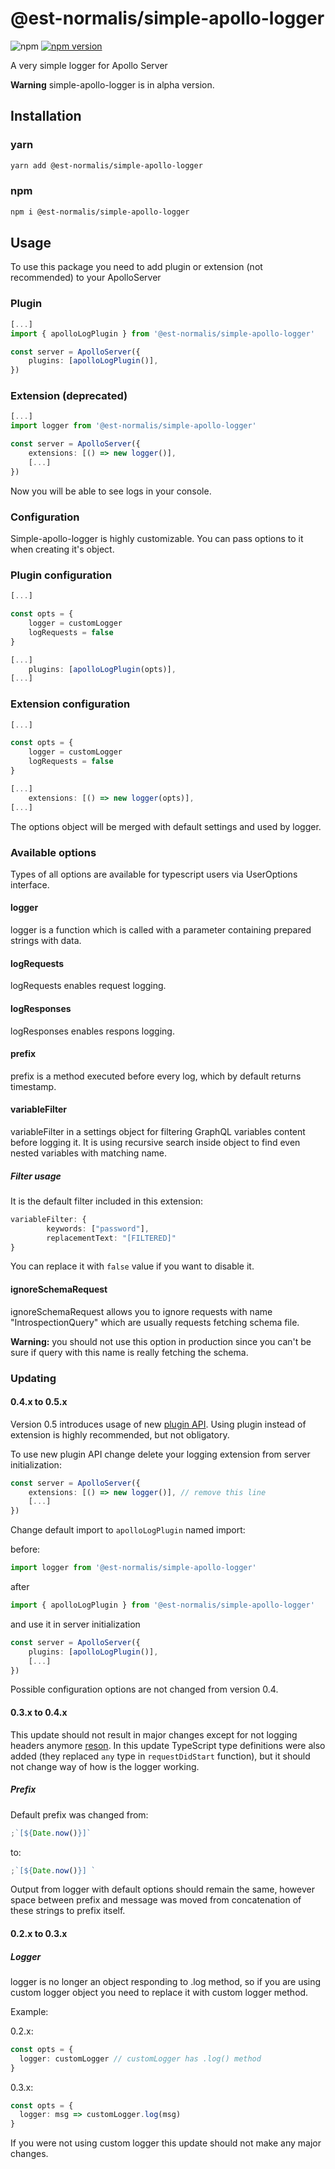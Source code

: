 # @est-normalis/simple-apollo-logger

![npm](https://img.shields.io/npm/dt/@est-normalis/simple-apollo-logger)
[![npm version](https://badge.fury.io/js/%40est-normalis%2Fsimple-apollo-logger.svg)](https://www.npmjs.com/package/@est-normalis/simple-apollo-logger)

A very simple logger for Apollo Server

**Warning** simple-apollo-logger is in alpha version.

## Installation

### yarn

```bash
yarn add @est-normalis/simple-apollo-logger
```

### npm

```bash
npm i @est-normalis/simple-apollo-logger
```

## Usage

To use this package you need to add plugin or extension (not recommended) to your ApolloServer

### Plugin

```typescript
[...]
import { apolloLogPlugin } from '@est-normalis/simple-apollo-logger'

const server = ApolloServer({
    plugins: [apolloLogPlugin()],
})
```

### Extension (deprecated)

```typescript
[...]
import logger from '@est-normalis/simple-apollo-logger'

const server = ApolloServer({
    extensions: [() => new logger()],
    [...]
})
```

Now you will be able to see logs in your console.

### Configuration

Simple-apollo-logger is highly customizable. You can pass options to it
when creating it's object.

### Plugin configuration

```typescript
[...]

const opts = {
    logger = customLogger
    logRequests = false
}

[...]
    plugins: [apolloLogPlugin(opts)],
[...]
```

### Extension configuration

```typescript
[...]

const opts = {
    logger = customLogger
    logRequests = false
}

[...]
    extensions: [() => new logger(opts)],
[...]
```

The options object will be merged with default settings and used by logger.

### Available options

Types of all options are available for typescript users via UserOptions interface.

#### logger

logger is a function which is called with a parameter containing prepared strings with data.

#### logRequests

logRequests enables request logging.

#### logResponses

logResponses enables respons logging.

#### prefix

prefix is a method executed before every log, which by default returns timestamp.

#### variableFilter

variableFilter in a settings object for filtering GraphQL variables content before logging it.
It is using recursive search inside object to find even nested variables with matching name.

##### Filter usage

It is the default filter included in this extension:

```typescript
variableFilter: {
        keywords: ["password"],
        replacementText: "[FILTERED]"
}
```

You can replace it with `false` value if you want to disable it.

#### ignoreSchemaRequest

ignoreSchemaRequest allows you to ignore requests with name "IntrospectionQuery"
which are usually requests fetching schema file.

**Warning:** you should not use this option in production since you can't be sure
if query with this name is really fetching the schema.

### Updating

#### 0.4.x to 0.5.x

Version 0.5 introduces usage of new [plugin API](https://www.apollographql.com/docs/apollo-server/integrations/plugins/).
Using plugin instead of extension is highly recommended, but not obligatory.

To use new plugin API change delete your logging extension from server initialization:

```typescript
const server = ApolloServer({
    extensions: [() => new logger()], // remove this line
    [...]
})
```

Change default import to `apolloLogPlugin` named import:

before:

```typescript
import logger from '@est-normalis/simple-apollo-logger'
```

after

```typescript
import { apolloLogPlugin } from '@est-normalis/simple-apollo-logger'
```

and use it in server initialization

```typescript
const server = ApolloServer({
    plugins: [apolloLogPlugin()],
    [...]
})
```

Possible configuration options are not changed from version 0.4.

#### 0.3.x to 0.4.x

This update should not result in major changes except for not logging headers anymore [reson](https://github.com/est-normalis/simple-apollo-logger/pull/18).
In this update TypeScript type definitions were also added (they replaced `any` type in `requestDidStart` function), but it should not
change way of how is the logger working.

##### Prefix

Default prefix was changed from:

```typescript
;`[${Date.now()}]`
```

to:

```typescript
;`[${Date.now()}] `
```

Output from logger with default options should remain the same,
however space between prefix and message was moved from concatenation
of these strings to prefix itself.

#### 0.2.x to 0.3.x

##### Logger

logger is no longer an object responding to .log method,
so if you are using custom logger object you need to replace
it with custom logger method.

Example:

0.2.x:

```typescript
const opts = {
  logger: customLogger // customLogger has .log() method
}
```

0.3.x:

```typescript
const opts = {
  logger: msg => customLogger.log(msg)
}
```

If you were not using custom logger this update should not make any major changes.
